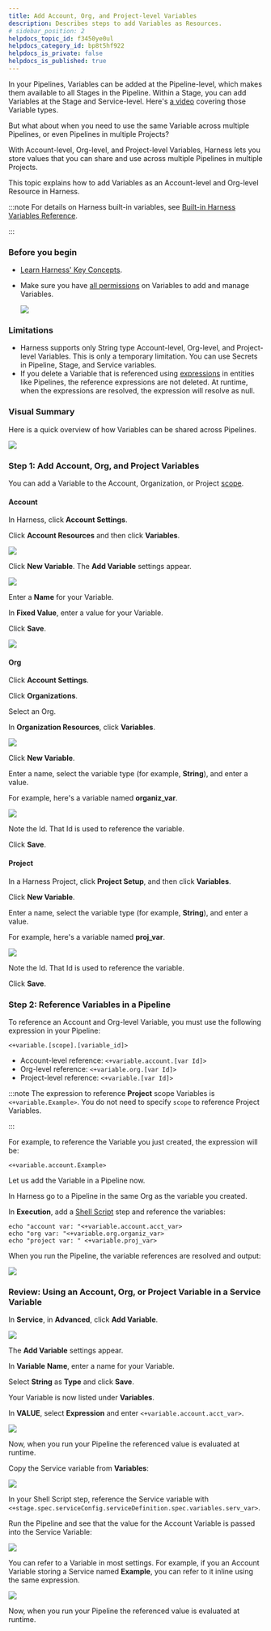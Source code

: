 ```yaml
---
title: Add Account, Org, and Project-level Variables
description: Describes steps to add Variables as Resources.
# sidebar_position: 2
helpdocs_topic_id: f3450ye0ul
helpdocs_category_id: bp8t5hf922
helpdocs_is_private: false
helpdocs_is_published: true
---
```


In your Pipelines, Variables can be added at the Pipeline-level, which makes them available to all Stages in the Pipeline. Within a Stage, you can add Variables at the Stage and Service-level. Here's [a video](https://youtu.be/lqbmO6EVGuU) covering those Variable types.

But what about when you need to use the same Variable across multiple Pipelines, or even Pipelines in multiple Projects?

With Account-level, Org-level, and Project-level Variables, Harness lets you store values that you can share and use across multiple Pipelines in multiple Projects.

This topic explains how to add Variables as an Account-level and Org-level Resource in Harness.


:::note
For details on Harness built-in variables, see [Built-in Harness Variables Reference](harness-variables.md).

:::

### Before you begin

* [Learn Harness' Key Concepts](https://ngdocs.harness.io/article/hv2758ro4e-learn-harness-key-concepts).
* Make sure you have [all permissions](../4_Role-Based-Access-Control/9-add-manage-roles.md) on Variables to add and manage Variables.
  
  ![](./static/add-a-variable-00.png)

### Limitations

* Harness supports only String type Account-level, Org-level, and Project-level Variables. This is only a temporary limitation. You can use Secrets in Pipeline, Stage, and Service variables.
* If you delete a Variable that is referenced using [expressions](harness-variables.md) in entities like Pipelines, the reference expressions are not deleted. At runtime, when the expressions are resolved, the expression will resolve as null.

### Visual Summary

Here is a quick overview of how Variables can be shared across Pipelines.

![](./static/add-a-variable-01.png)

### Step 1: Add Account, Org, and Project Variables

You can add a Variable to the Account, Organization, or Project [scope](../4_Role-Based-Access-Control/1-rbac-in-harness.md#rbac-scope).

#### Account

In Harness, click **Account Settings**.

Click **Account Resources** and then click **Variables**.

![](./static/add-a-variable-02.png)

Click **New Variable**. The **Add Variable** settings appear.

![](./static/add-a-variable-03.png)

Enter a **Name** for your Variable.

In **Fixed Value**, enter a value for your Variable.

Click **Save**.

![](./static/add-a-variable-04.png)

#### Org

Click **Account Settings**.

Click **Organizations**.

Select an Org.

In **Organization Resources**, click **Variables**.

![](./static/add-a-variable-05.png)

Click **New Variable**.

Enter a name, select the variable type (for example, **String**), and enter a value.

For example, here's a variable named **organiz\_var**.

![](./static/add-a-variable-06.png)

Note the Id. That Id is used to reference the variable.

Click **Save**.

#### Project

In a Harness Project, click **Project Setup**, and then click **Variables**.

Click **New Variable**.

Enter a name, select the variable type (for example, **String**), and enter a value.

For example, here's a variable named **proj\_var**.

![](./static/add-a-variable-07.png)

Note the Id. That Id is used to reference the variable.

Click **Save**.

### Step 2: Reference Variables in a Pipeline

To reference an Account and Org-level Variable, you must use the following expression in your Pipeline:

`<+variable.[scope].[variable_id]>`

* Account-level reference: `<+variable.account.[var Id]>`
* Org-level reference: `<+variable.org.[var Id]>`
* Project-level reference: `<+variable.[var Id]>`


:::note
The expression to reference **Project** scope Variables is `<+variable.Example>`. You do not need to specify `scope` to reference Project Variables.

:::

For example, to reference the Variable you just created, the expression will be:

`<+variable.account.Example>`

Let us add the Variable in a Pipeline now.

In Harness go to a Pipeline in the same Org as the variable you created.

In **Execution**, add a [Shell Script](https://docs.harness.io/article/k5lu0u6i1i-using-shell-scripts) step and reference the variables:


```
echo "account var: "<+variable.account.acct_var>  
echo "org var: "<+variable.org.organiz_var>  
echo "project var: " <+variable.proj_var>
```
When you run the Pipeline, the variable references are resolved and output:

![](./static/add-a-variable-08.png)

### Review: Using an Account, Org, or Project Variable in a Service Variable

In **Service**, in **Advanced**, click **Add Variable**.

![](./static/add-a-variable-09.png)

The **Add Variable** settings appear.

In **Variable** **Name**, enter a name for your Variable.

Select **String** as **Type** and click **Save**.

Your Variable is now listed under **Variables**.

In **VALUE**, select **Expression** and enter `<+variable.account.acct_var>`.

![](./static/add-a-variable-10.png)

Now, when you run your Pipeline the referenced value is evaluated at runtime.

Copy the Service variable from **Variables**:

![](./static/add-a-variable-11.png)

In your Shell Script step, reference the Service variable with `<+stage.spec.serviceConfig.serviceDefinition.spec.variables.serv_var>`.

Run the Pipeline and see that the value for the Account Variable is passed into the Service Variable:

![](./static/add-a-variable-12.png)

You can refer to a Variable in most settings. For example, if you an Account Variable storing a Service named **Example**, you can refer to it inline using the same expression.

![](./static/add-a-variable-13.png)

Now, when you run your Pipeline the referenced value is evaluated at runtime.

